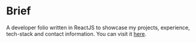 # Brief

A developer folio written in ReactJS to showcase my projects, experience, tech-stack and contact information.
You can visit it [here](https://devfolio-liard.vercel.app/).
